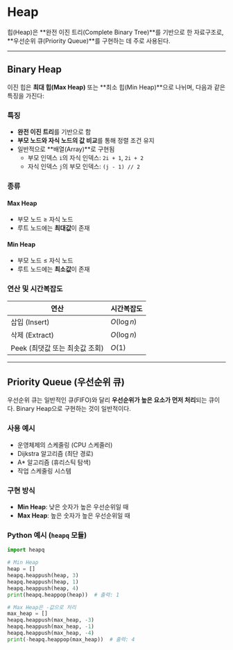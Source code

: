# Heap

힙(Heap)은 **완전 이진 트리(Complete Binary Tree)**를 기반으로 한 자료구조로, **우선순위 큐(Priority Queue)**를 구현하는 데 주로 사용된다.

---

## Binary Heap

이진 힙은 **최대 힙(Max Heap)** 또는 **최소 힙(Min Heap)**으로 나뉘며, 다음과 같은 특징을 가진다:

### 특징
- **완전 이진 트리**를 기반으로 함
- **부모 노드와 자식 노드의 값 비교**를 통해 정렬 조건 유지
- 일반적으로 **배열(Array)**로 구현됨
    - 부모 인덱스 `i`의 자식 인덱스: `2i + 1`, `2i + 2`
    - 자식 인덱스 `j`의 부모 인덱스: `(j - 1) // 2`

### 종류

#### Max Heap
- 부모 노드 ≥ 자식 노드
- 루트 노드에는 **최대값**이 존재

#### Min Heap
- 부모 노드 ≤ 자식 노드
- 루트 노드에는 **최소값**이 존재

### 연산 및 시간복잡도
| 연산        | 시간복잡도 |
|-------------|------------|
| 삽입 (Insert) | $O(\log n)$ |
| 삭제 (Extract) | $O(\log n)$ |
| Peek (최댓값 또는 최솟값 조회) | $O(1)$ |

---

## Priority Queue (우선순위 큐)

우선순위 큐는 일반적인 큐(FIFO)와 달리 **우선순위가 높은 요소가 먼저 처리**되는 큐이다. Binary Heap으로 구현하는 것이 일반적이다.

### 사용 예시
- 운영체제의 스케줄링 (CPU 스케줄러)
- Dijkstra 알고리즘 (최단 경로)
- A* 알고리즘 (휴리스틱 탐색)
- 작업 스케줄링 시스템

### 구현 방식
- **Min Heap**: 낮은 숫자가 높은 우선순위일 때
- **Max Heap**: 높은 숫자가 높은 우선순위일 때

### Python 예시 (`heapq` 모듈)
```python
import heapq

# Min Heap
heap = []
heapq.heappush(heap, 3)
heapq.heappush(heap, 1)
heapq.heappush(heap, 4)
print(heapq.heappop(heap))  # 출력: 1

# Max Heap은 -값으로 처리
max_heap = []
heapq.heappush(max_heap, -3)
heapq.heappush(max_heap, -1)
heapq.heappush(max_heap, -4)
print(-heapq.heappop(max_heap))  # 출력: 4
